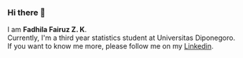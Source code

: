 ### Hi there 👋

I am **Fadhila Fairuz Z. K**.\
Currently, I'm a third year statistics student at Universitas Diponegoro.\
If you want to know me more, please follow me on my [Linkedin](https://www.linkedin.com/in/fadhilakenedi).

